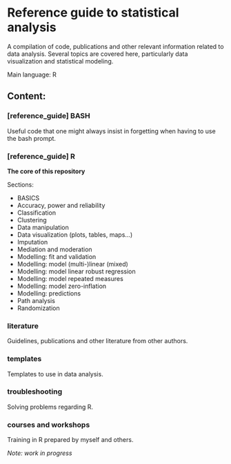 # Reference guide to statistical analysis
A compilation of code, publications and other relevant information related to data analysis. Several topics are covered here, particularly data visualization and statistical modeling.

Main language: R

## Content:
### [reference_guide] BASH
Useful code that one might always insist in forgetting when having to use the bash prompt.

### [reference_guide] R
**The core of this repository**

Sections:
- BASICS
- Accuracy, power and reliability
- Classification
- Clustering
- Data manipulation
- Data visualization (plots, tables, maps...)
- Imputation
- Mediation and moderation
- Modelling: fit and validation
- Modelling: model (multi-)linear (mixed)
- Modelling: model linear robust regression
- Modelling: model repeated measures
- Modelling: model zero-inflation
- Modelling: predictions
- Path analysis
- Randomization

### literature
Guidelines, publications and other literature from other authors.

### templates
Templates to use in data analysis.

### troubleshooting
Solving problems regarding R.

### courses and workshops
Training in R prepared by myself and others.

*Note: work in progress*

